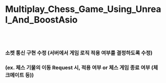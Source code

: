 # Multiplay_Chess_Game_Using_Unreal_And_BoostAsio
<br><br>
### 소켓 통신 구현 수정 (서버에서 게임 로직 적용 여부를 결정하도록 수정)<br>
### (ex. 체스 기물의 이동 Request 시, 적용 여부 or 체스 게임 종료 여부 (체크메이트 등))
